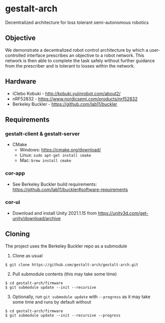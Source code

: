# gestalt-arch
Decentralized architecture for loss tolerant semi-autonomous robotics

## Objective
We demonstrate a decentralized robot control architecture by which a user-controlled interface prescribes an objective to a robot network. This network is then able to complete the task safely without further guidance from the prescriber and is tolerant to losses within the network.

## Hardware 

- iClebo Kobuki - http://kobuki.yujinrobot.com/about2/
- nRF52832 - https://www.nordicsemi.com/products/nrf52832
- Berkeley Buckler - https://github.com/lab11/buckler

## Requirements

### gestalt-client & gestalt-server

- CMake
    - Windows: https://cmake.org/download/
    - Linux: `sudo apt-get install cmake`
    - Mac: `brew install cmake`

### cor-app
- See Berkeley Buckler build requirements: https://github.com/lab11/buckler#software-requirements 
### cor-ui
- Download and install Unity 2021.1.15 from https://unity3d.com/get-unity/download/archive

## Cloning

The project uses the Berkeley Buckler repo as a submodule

1. Clone as usual
```
$ git clone https://github.com/gestalt-arch/gestalt-arch.git
```

2. Pull submodule contents (this may take some time)
```
$ cd gestalt-arch/firmware
$ git submodule update --init --recursive
```

3. Optionally, run `git submodule update` with `--progress` as it may take some time and runs by default without
```
$ cd gestalt-arch/firmware
$ git submodule update --init --recursive --progress
```

